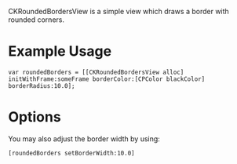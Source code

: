 CKRoundedBordersView is a simple view which draws a border with rounded corners.

# Example Usage

    var roundedBorders = [[CKRoundedBordersView alloc] initWithFrame:someFrame borderColor:[CPColor blackColor] borderRadius:10.0];

# Options

You may also adjust the border width by using:

    [roundedBorders setBorderWidth:10.0]